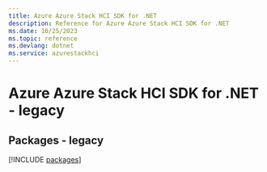 ```yaml
---
title: Azure Azure Stack HCI SDK for .NET
description: Reference for Azure Azure Stack HCI SDK for .NET
ms.date: 10/25/2023
ms.topic: reference
ms.devlang: dotnet
ms.service: azurestackhci
---
```

# Azure Azure Stack HCI SDK for .NET - legacy
## Packages - legacy
[!INCLUDE [packages](azure-stack-hci-index.md)]